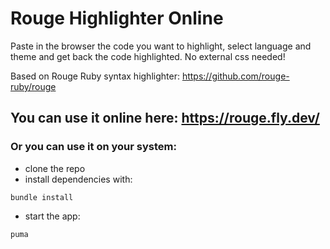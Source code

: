 # Rouge Highlighter Online

Paste in the browser the code you want to highlight, select language and theme and get back the code highlighted. No external css needed!

Based on Rouge Ruby syntax highlighter: https://github.com/rouge-ruby/rouge

## You can use it online here: https://rouge.fly.dev/

### Or you can use it on your system:

* clone the repo
* install dependencies with:
```
bundle install
```

* start the app:
```
puma
```